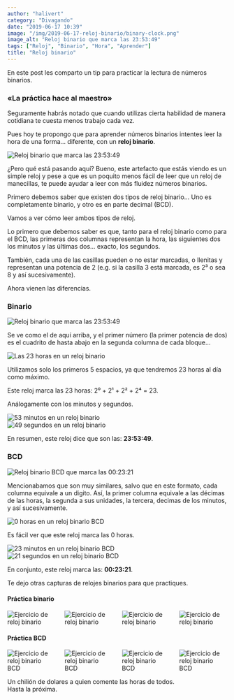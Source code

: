 ```yaml
---
author: "halivert"
category: "Divagando"
date: "2019-06-17 10:39"
image: "/img/2019-06-17-reloj-binario/binary-clock.png"
image_alt: "Reloj binario que marca las 23:53:49"
tags: ["Reloj", "Binario", "Hora", "Aprender"]
title: "Reloj binario"
---
```


En este post les comparto un tip para practicar la lectura de números
binarios.

### «La práctica hace al maestro»
<!-- Seguir leyendo -->
Seguramente habrás notado que cuando utilizas cierta habilidad de manera
cotidiana te cuesta menos trabajo cada vez.

Pues hoy te propongo que para aprender números binarios intentes leer la hora
de una forma... diferente, con un **reloj binario**.

<article>
  <img
    class="image auto-margin"
    alt="Reloj binario que marca las 23:53:49"
    src="{{ site.url }}/img/2019-06-17-reloj-binario/binary-clock.png"
  />
</article>

¿Pero qué está pasando aquí? Bueno, este artefacto que estás viendo es un
simple reloj y pese a que es un poquito menos fácil de leer que un reloj de
manecillas, te puede ayudar a leer con más fluidez números binarios.

Primero debemos saber que existen dos tipos de reloj binario... Uno es
completamente binario, y otro es en parte decimal (BCD).

Vamos a ver cómo leer ambos tipos de reloj.

Lo primero que debemos saber es que, tanto para el reloj binario como para el
BCD, las primeras dos columnas representan la hora, las siguientes dos los
minutos y las últimas dos... exacto, los segundos.

También, cada una de las casillas pueden o no estar marcadas, o llenitas y
representan una potencia de 2 (e.g. si la casilla 3 está marcada, es 2³ o sea
8 y así sucesivamente).

Ahora vienen las diferencias.

### Binario
<article>
  <img
    class="image auto-margin"
    alt="Reloj binario que marca las 23:53:49"
    src="{{ site.url }}/img/2019-06-17-reloj-binario/binary-clock.png"
  />
</article>

Se ve como el de aquí arriba, y el primer número (la primer potencia de dos)
es el cuadrito de hasta abajo en la segunda columna de cada bloque...
<article class="columns">
  <div class="column">
    <img
      class="image auto-margin"
      alt="Las 23 horas en un reloj binario"
      src="{{ site.url }}/img/2019-06-17-reloj-binario/binary-clock-hr.png"
    />
  </div>
  <p class="column">
    Utilizamos solo los primeros 5 espacios, ya que tendremos 23 horas al día
    como máximo.
  </p>
</article>
Este reloj marca las 23 horas: 2⁰ + 2¹ + 2² + 2⁴ = 23.

Análogamente con los minutos y segundos.
<article class="columns">
  <div class="column">
    <img
      class="image auto-margin"
      alt="53 minutos en un reloj binario"
      src="{{ site.url }}/img/2019-06-17-reloj-binario/binary-clock-min.png"
    />
  </div>
  <div class="column">
    <img
      class="image auto-margin"
      alt="49 segundos en un reloj binario"
      src="{{ site.url }}/img/2019-06-17-reloj-binario/binary-clock-seg.png"
    />
  </div>
</article>

En resumen, este reloj dice que son las: **23:53:49**.

### BCD
<article>
  <img
    class="image auto-margin"
    alt="Reloj binario BCD que marca las 00:23:21"
    src="{{ site.url }}/img/2019-06-17-reloj-binario/binary-clock-bcd.png"
  />
</article>

Mencionabamos que son muy similares, salvo que en este formato, cada columna
equivale a un digito. Así, la primer columna equivale a las décimas de las
horas, la segunda a sus unidades, la tercera, decimas de los minutos, y así
sucesivamente.
<article class="columns">
  <div class="column">
    <img
      class="image auto-margin"
      alt="0 horas en un reloj binario BCD"
      src="{{ site.url }}/img/2019-06-17-reloj-binario/binary-clock-bcd-hr.png"
    />
  </div>
  <p class="column">
    Es fácil ver que este reloj marca las 0 horas.
  </p>
</article>

<article class="columns">
  <div class="column">
    <img
      class="image auto-margin"
      alt="23 minutos en un reloj binario BCD"
      src="{{ site.url }}/img/2019-06-17-reloj-binario/binary-clock-bcd-min.png"
    />
  </div>
  <div class="column">
    <img
      class="image auto-margin"
      alt="21 segundos en un reloj binario BCD"
      src="{{ site.url }}/img/2019-06-17-reloj-binario/binary-clock-bcd-seg.png"
    />
  </div>
</article>

En conjunto, este reloj marca las: **00:23:21**.

Te dejo otras capturas de relojes binarios para que practiques.

#### Práctica binario
<div class="columns is-multiline">
  <div class="column">
    <img
      class="image auto-margin"
      alt="Ejercicio de reloj binario"
      src="{{ site.url }}/img/2019-06-17-reloj-binario/20190617-bin-1.png"
    />
  </div>
  <div class="column">
    <img
      class="image auto-margin"
      alt="Ejercicio de reloj binario"
      src="{{ site.url }}/img/2019-06-17-reloj-binario/20190617-bin-2.png"
    />
  </div>
  <div class="column">
    <img
      class="image auto-margin"
      alt="Ejercicio de reloj binario"
      src="{{ site.url }}/img/2019-06-17-reloj-binario/20190617-bin-3.png"
    />
  </div>
  <div class="column">
    <img
      class="image auto-margin"
      alt="Ejercicio de reloj binario"
      src="{{ site.url }}/img/2019-06-17-reloj-binario/20190617-bin-4.png"
    />
  </div>
</div>

#### Práctica BCD
<div class="columns is-multiline">
  <div class="column">
    <img
      class="image auto-margin"
      alt="Ejercicio de reloj binario BCD"
      src="{{ site.url }}/img/2019-06-17-reloj-binario/20190617-bcd-1.png"
    />
  </div>
  <div class="column">
    <img
      class="image auto-margin"
      alt="Ejercicio de reloj binario BCD"
      src="{{ site.url }}/img/2019-06-17-reloj-binario/20190617-bcd-2.png"
    />
  </div>
  <div class="column">
    <img
      class="image auto-margin"
      alt="Ejercicio de reloj binario BCD"
      src="{{ site.url }}/img/2019-06-17-reloj-binario/20190617-bcd-3.png"
    />
  </div>
  <div class="column">
    <img
      class="image auto-margin"
      alt="Ejercicio de reloj binario BCD"
      src="{{ site.url }}/img/2019-06-17-reloj-binario/20190617-bcd-4.png"
    />
  </div>
</div>

Un chilión de dolares a quien comente las horas de todos.<br>
Hasta la próxima.
